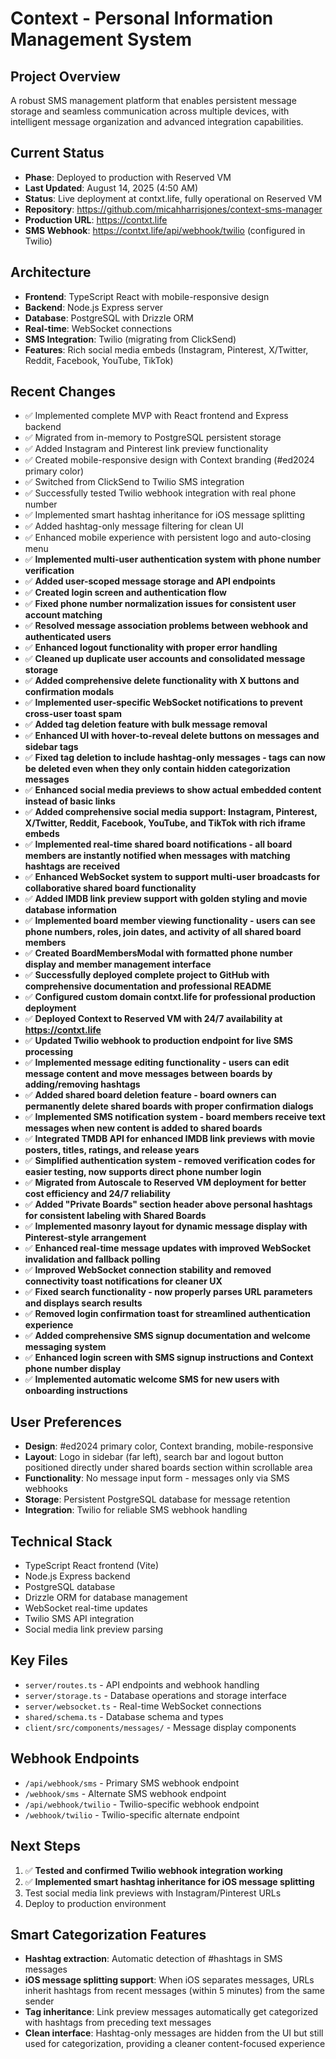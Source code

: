 # Context - Personal Information Management System

## Project Overview
A robust SMS management platform that enables persistent message storage and seamless communication across multiple devices, with intelligent message organization and advanced integration capabilities.

## Current Status
- **Phase**: Deployed to production with Reserved VM
- **Last Updated**: August 14, 2025 (4:50 AM)
- **Status**: Live deployment at contxt.life, fully operational on Reserved VM
- **Repository**: https://github.com/micahharrisjones/context-sms-manager
- **Production URL**: https://contxt.life
- **SMS Webhook**: https://contxt.life/api/webhook/twilio (configured in Twilio)

## Architecture
- **Frontend**: TypeScript React with mobile-responsive design
- **Backend**: Node.js Express server
- **Database**: PostgreSQL with Drizzle ORM
- **Real-time**: WebSocket connections
- **SMS Integration**: Twilio (migrating from ClickSend)
- **Features**: Rich social media embeds (Instagram, Pinterest, X/Twitter, Reddit, Facebook, YouTube, TikTok)

## Recent Changes
- ✅ Implemented complete MVP with React frontend and Express backend
- ✅ Migrated from in-memory to PostgreSQL persistent storage
- ✅ Added Instagram and Pinterest link preview functionality
- ✅ Created mobile-responsive design with Context branding (#ed2024 primary color)
- ✅ Switched from ClickSend to Twilio SMS integration
- ✅ Successfully tested Twilio webhook integration with real phone number
- ✅ Implemented smart hashtag inheritance for iOS message splitting
- ✅ Added hashtag-only message filtering for clean UI
- ✅ Enhanced mobile experience with persistent logo and auto-closing menu
- ✅ **Implemented multi-user authentication system with phone number verification**
- ✅ **Added user-scoped message storage and API endpoints**
- ✅ **Created login screen and authentication flow**
- ✅ **Fixed phone number normalization issues for consistent user account matching**
- ✅ **Resolved message association problems between webhook and authenticated users**
- ✅ **Enhanced logout functionality with proper error handling**
- ✅ **Cleaned up duplicate user accounts and consolidated message storage**
- ✅ **Added comprehensive delete functionality with X buttons and confirmation modals**
- ✅ **Implemented user-specific WebSocket notifications to prevent cross-user toast spam**
- ✅ **Added tag deletion feature with bulk message removal**
- ✅ **Enhanced UI with hover-to-reveal delete buttons on messages and sidebar tags**
- ✅ **Fixed tag deletion to include hashtag-only messages - tags can now be deleted even when they only contain hidden categorization messages**
- ✅ **Enhanced social media previews to show actual embedded content instead of basic links**
- ✅ **Added comprehensive social media support: Instagram, Pinterest, X/Twitter, Reddit, Facebook, YouTube, and TikTok with rich iframe embeds**
- ✅ **Implemented real-time shared board notifications - all board members are instantly notified when messages with matching hashtags are received**
- ✅ **Enhanced WebSocket system to support multi-user broadcasts for collaborative shared board functionality**
- ✅ **Added IMDB link preview support with golden styling and movie database information**
- ✅ **Implemented board member viewing functionality - users can see phone numbers, roles, join dates, and activity of all shared board members**
- ✅ **Created BoardMembersModal with formatted phone number display and member management interface**
- ✅ **Successfully deployed complete project to GitHub with comprehensive documentation and professional README**
- ✅ **Configured custom domain contxt.life for professional production deployment**
- ✅ **Deployed Context to Reserved VM with 24/7 availability at https://contxt.life**
- ✅ **Updated Twilio webhook to production endpoint for live SMS processing**
- ✅ **Implemented message editing functionality - users can edit message content and move messages between boards by adding/removing hashtags**
- ✅ **Added shared board deletion feature - board owners can permanently delete shared boards with proper confirmation dialogs**
- ✅ **Implemented SMS notification system - board members receive text messages when new content is added to shared boards**
- ✅ **Integrated TMDB API for enhanced IMDB link previews with movie posters, titles, ratings, and release years**
- ✅ **Simplified authentication system - removed verification codes for easier testing, now supports direct phone number login**
- ✅ **Migrated from Autoscale to Reserved VM deployment for better cost efficiency and 24/7 reliability**
- ✅ **Added "Private Boards" section header above personal hashtags for consistent labeling with Shared Boards**
- ✅ **Implemented masonry layout for dynamic message display with Pinterest-style arrangement**
- ✅ **Enhanced real-time message updates with improved WebSocket invalidation and fallback polling**
- ✅ **Improved WebSocket connection stability and removed connectivity toast notifications for cleaner UX**
- ✅ **Fixed search functionality - now properly parses URL parameters and displays search results**
- ✅ **Removed login confirmation toast for streamlined authentication experience**
- ✅ **Added comprehensive SMS signup documentation and welcome messaging system**
- ✅ **Enhanced login screen with SMS signup instructions and Context phone number display**
- ✅ **Implemented automatic welcome SMS for new users with onboarding instructions**

## User Preferences
- **Design**: #ed2024 primary color, Context branding, mobile-responsive
- **Layout**: Logo in sidebar (far left), search bar and logout button positioned directly under shared boards section within scrollable area
- **Functionality**: No message input form - messages only via SMS webhooks
- **Storage**: Persistent PostgreSQL database for message retention
- **Integration**: Twilio for reliable SMS webhook handling

## Technical Stack
- TypeScript React frontend (Vite)
- Node.js Express backend
- PostgreSQL database
- Drizzle ORM for database management
- WebSocket real-time updates
- Twilio SMS API integration
- Social media link preview parsing

## Key Files
- `server/routes.ts` - API endpoints and webhook handling
- `server/storage.ts` - Database operations and storage interface
- `server/websocket.ts` - Real-time WebSocket connections
- `shared/schema.ts` - Database schema and types
- `client/src/components/messages/` - Message display components

## Webhook Endpoints
- `/api/webhook/sms` - Primary SMS webhook endpoint
- `/webhook/sms` - Alternate SMS webhook endpoint 
- `/api/webhook/twilio` - Twilio-specific webhook endpoint
- `/webhook/twilio` - Twilio-specific alternate endpoint

## Next Steps
1. ✅ **Tested and confirmed Twilio webhook integration working**
2. ✅ **Implemented smart hashtag inheritance for iOS message splitting**
3. Test social media link previews with Instagram/Pinterest URLs
4. Deploy to production environment

## Smart Categorization Features
- **Hashtag extraction**: Automatic detection of #hashtags in SMS messages
- **iOS message splitting support**: When iOS separates messages, URLs inherit hashtags from recent messages (within 5 minutes) from the same sender
- **Tag inheritance**: Link preview messages automatically get categorized with hashtags from preceding text messages
- **Clean interface**: Hashtag-only messages are hidden from the UI but still used for categorization, providing a cleaner content-focused experience